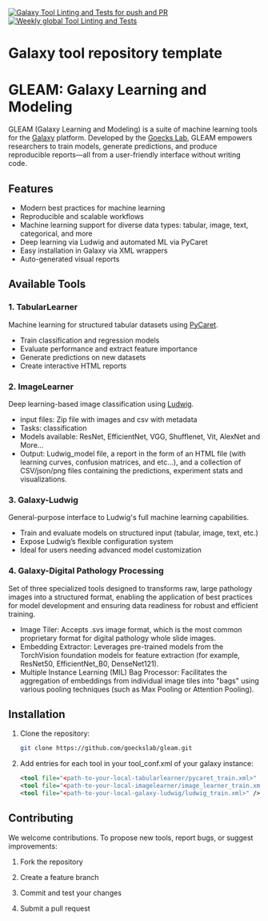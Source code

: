 [![Galaxy Tool Linting and Tests for push and PR](https://github.com/goeckslab/gleam/actions/workflows/pr.yaml/badge.svg?branch=main)](https://github.com/goeckslab/gleam/actions/workflows/pr.yaml/badge.svg)
[![Weekly global Tool Linting and Tests](https://github.com/goeckslab/gleam/actions/workflows/ci.yaml/badge.svg?branch=main)](https://github.com/goeckslab/gleam/actions/workflows/ci.yaml/badge.svg)

# Galaxy tool repository template


# GLEAM: Galaxy Learning and Modeling

GLEAM (Galaxy Learning and Modeling) is a suite of machine learning tools for the [Galaxy](https://usegalaxy.org/) platform. Developed by the [Goecks Lab](https://goeckslab.org/), GLEAM empowers researchers to train models, generate predictions, and produce reproducible reports—all from a user-friendly interface without writing code.

## Features
- Modern best practices for machine learning
- Reproducible and scalable workflows
- Machine learning support for diverse data types: tabular, image, text, categorical, and more
- Deep learning via Ludwig and automated ML via PyCaret
- Easy installation in Galaxy via XML wrappers
- Auto-generated visual reports

## Available Tools

### 1. TabularLearner

Machine learning for structured tabular datasets using [PyCaret](https://pycaret.org/).

- Train classification and regression models
- Evaluate performance and extract feature importance
- Generate predictions on new datasets
- Create interactive HTML reports

### 2. ImageLearner

Deep learning-based image classification using [Ludwig](https://ludwig.ai/).

- input files: Zip file with images  and csv with metadata
- Tasks: classification
- Models available: ResNet, EfficientNet, VGG, Shufflenet, Vit, AlexNet and More...
- Output: Ludwig_model file, a report in the form of an HTML file (with learning curves, confusion matrices, and etc...), and a collection of CSV/json/png files containing the predictions, experiment stats and visualizations.

### 3. Galaxy-Ludwig

General-purpose interface to Ludwig's full machine learning capabilities.

- Train and evaluate models on structured input (tabular, image, text, etc.)
- Expose Ludwig’s flexible configuration system
- Ideal for users needing advanced model customization

### 4. Galaxy-Digital Pathology Processing

Set of three specialized tools designed to transforms raw, large pathology images into a structured format, enabling the application of best practices for model development and ensuring data readiness for robust and efficient training.

- Image Tiler: Accepts .svs image format, which is the most common proprietary format for digital pathology whole slide images.
- Embedding Extractor: Leverages pre-trained models from the TorchVision foundation models for feature extraction (for example, ResNet50, EfficientNet_B0, DenseNet121).
- Multiple Instance Learning (MIL) Bag Processor: Facilitates the aggregation of embeddings from individual image tiles into "bags" using various pooling techniques (such as Max Pooling or Attention Pooling).

## Installation

1. Clone the repository:

   ```bash
   git clone https://github.com/goeckslab/gleam.git
   ```

2. Add entries for each tool in your tool_conf.xml of your galaxy instance:
    ```xml
    <tool file="<path-to-your-local-tabularlearner/pycaret_train.xml>" />
    <tool file="<path-to-your-local-imagelearner/image_learner_train.xml>" />
    <tool file="<path-to-your-local-galaxy-ludwig/ludwig_train.xml>" />
    ```


## Contributing
We welcome contributions. To propose new tools, report bugs, or suggest improvements:

1. Fork the repository

2. Create a feature branch

3. Commit and test your changes

4. Submit a pull request


